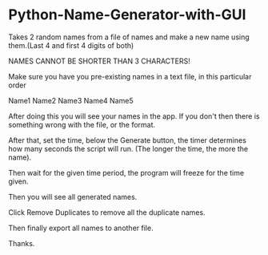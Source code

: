 # Python-Name-Generator-with-GUI
Takes 2 random names from a file of names and make a new name using them.(Last 4 and first 4 digits of both)

NAMES CANNOT BE SHORTER THAN 3 CHARACTERS!

Make sure you have you pre-existing names in a text file, in this particular order

Name1
Name2
Name3
Name4
Name5


After doing this you will see your names in the app. If you don't then there is something wrong with the file, or the format.

After that, set the time, below the Generate button, the timer determines how many seconds the script will run. (The longer the time, the more the name).

Then wait for the given time period, the program will freeze for the time given.

Then you will see all generated names.

Click Remove Duplicates to remove all the duplicate names.

Then finally export all names to another file.

Thanks.
